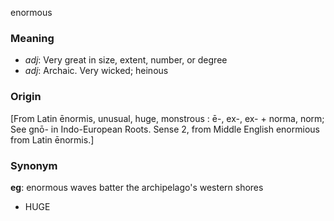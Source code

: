 enormous
### Meaning
+ _adj_: Very great in size, extent, number, or degree
+ _adj_: Archaic. Very wicked; heinous

### Origin

[From Latin ēnormis, unusual, huge, monstrous : ē-, ex-, ex- + norma, norm; See gnō- in Indo-European Roots. Sense 2, from Middle English enormious from Latin ēnormis.]

### Synonym

__eg__: enormous waves batter the archipelago's western shores

+ HUGE


